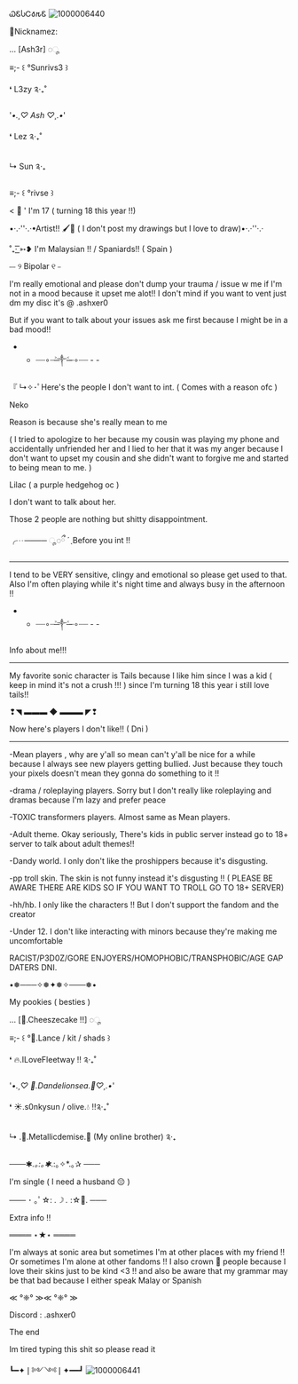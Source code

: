  ᏇᏋႱᏟ𐒀𐒄Ꮛ
![1000006440](https://github.com/user-attachments/assets/595c03f0-75ae-4297-ab06-5463df43e91a)



🦇Nicknamez:

... [Ash3r] ◌ೄ

≡;- ꒰ °Sunrivs3 ꒱

❛ L3zy ༉‧₊˚

'*•.¸♡ Ash ♡¸.•*'

❛ Lez ༉‧₊˚

↳ Sun ༉‧₊

≡;- ꒰ °rivse ꒱

< 🌌 ' I'm 17 ( turning 18 this year !!)

•·.·''·.·•Artist!! 🖌️🎨 ( I don't post my drawings but I love to draw)•·.·''·.·

˚₊· ͟͟͞͞➳❥ I'm Malaysian !! / Spaniards!! ( Spain )

⎯⎯ ୨ Bipolar ୧ ⎯

I'm really emotional and please don't dump your trauma / issue w me if I'm not in a mood because it upset me alot!! I don't mind if you want to vent just dm my disc it's @ .ashxer0

But if you want to talk about your issues ask me first because I might be in a bad mood!!

- - ┈┈∘┈˃̶༒˂̶┈∘┈┈ - -

『 ↳✧･ﾟHere's the people I don't want to int. ( Comes with a reason ofc )

Neko

Reason is because she's really mean to me

( I tried to apologize to her because my cousin was playing my phone and accidentally unfriended her and I lied to her that it was my anger because I don't want to upset my cousin and she didn't want to forgive me and started to being mean to me. )

Lilac ( a purple hedgehog oc )

I don't want to talk about her.

Those 2 people are nothing but shitty disappointment.

╭┈──── ◌ೄ◌ྀ ˊˎBefore you int !!

________________

I tend to be VERY sensitive, clingy and emotional so please get used to that. Also I'm often playing while it's night time and always busy in the afternoon !!

- - ┈┈∘┈˃̶༒˂̶┈∘┈┈ - -

Info about me!!!

________________

My favorite sonic character is Tails because I like him since I was a kid ( keep in mind it's not a crush !!! ) since I'm turning 18 this year i still love tails!!

❢◥ ▬▬▬ ◆ ▬▬▬ ◤❢

Now here's players I don't like!! ( Dni )

_______________________________

-Mean players , why are y'all so mean can't y'all be nice for a while because I always see new players getting bullied. Just because they touch your pixels doesn't mean they gonna do something to it !!

-drama / roleplaying players. Sorry but I don't really like roleplaying and dramas because I'm lazy and prefer peace

-TOXIC transformers players. Almost same as Mean players.

-Adult theme. Okay seriously, There's kids in public server instead go to 18+ server to talk about adult themes!!

-Dandy world. I only don't like the proshippers because it's disgusting.

-pp troll skin. The skin is not funny instead it's disgusting !! ( PLEASE BE AWARE THERE ARE KIDS SO IF YOU WANT TO TROLL GO TO 18+ SERVER)

-hh/hb. I only like the characters !! But I don't support the fandom and the creator

-Under 12. I don't like interacting with minors because they're making me uncomfortable

RACIST/P3D0Z/GORE ENJOYERS/HOMOPHOBIC/TRANSPHOBIC/AGE GAP DATERS DNI.

•❅───✧❅✦❅✧───❅•

My pookies ( besties )

... [🍰.Cheeszecake !!] ◌ೄ

≡;- ꒰ °🦇.Lance / kit / shads ꒱

❛ 🔥.ILoveFleetway !! ༉‧₊˚

'*•.¸♡ 🌼.Dandelionsea.🌊♡¸.•*'

❛ ☀️.s0nkysun / olive.💧 !!༉‧₊˚

↳ .👾.Metallicdemise.🤖 (My online brother) ༉‧₊

───✱*.｡:｡✱*.:｡✧*.｡✰ ───

I'm single ( I need a husband 😔 )

─── ･ ｡ﾟ☆: *.☽ .* :☆ﾟ. ───

Extra info !!

════ ⋆★⋆ ════

I'm always at sonic area but sometimes I'm at other places with my friend !! Or sometimes I'm alone at other fandoms !! I also crown 👑 people because I love their skins just to be kind <3 !! and also be aware that my grammar may be that bad because I either speak Malay or Spanish 

≪ °❈° ≫≪ °❈° ≫

Discord : .ashxer0

The end

Im tired typing this shit so please read it

┗━✦❘༻༺❘✦━━┛
![1000006441](https://github.com/user-attachments/assets/7bacd70e-b218-4062-b4ed-8781b558d296)
